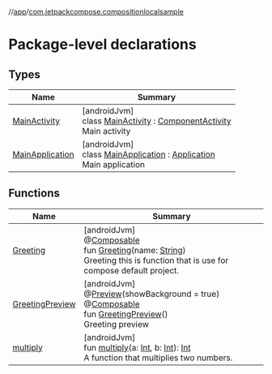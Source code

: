 //[app](../../index.md)/[com.jetpackcompose.compositionlocalsample](index.md)

# Package-level declarations

## Types

| Name | Summary |
|---|---|
| [MainActivity](-main-activity/index.md) | [androidJvm]<br>class [MainActivity](-main-activity/index.md) : [ComponentActivity](https://developer.android.com/reference/kotlin/androidx/activity/ComponentActivity.html)<br>Main activity |
| [MainApplication](-main-application/index.md) | [androidJvm]<br>class [MainApplication](-main-application/index.md) : [Application](https://developer.android.com/reference/kotlin/android/app/Application.html)<br>Main application |

## Functions

| Name | Summary |
|---|---|
| [Greeting](-greeting.md) | [androidJvm]<br>@[Composable](https://developer.android.com/reference/kotlin/androidx/compose/runtime/Composable.html)<br>fun [Greeting](-greeting.md)(name: [String](https://kotlinlang.org/api/latest/jvm/stdlib/kotlin/-string/index.html))<br>Greeting this is function that is use for compose default project. |
| [GreetingPreview](-greeting-preview.md) | [androidJvm]<br>@[Preview](https://developer.android.com/reference/kotlin/androidx/compose/ui/tooling/preview/Preview.html)(showBackground = true)<br>@[Composable](https://developer.android.com/reference/kotlin/androidx/compose/runtime/Composable.html)<br>fun [GreetingPreview](-greeting-preview.md)()<br>Greeting preview |
| [multiply](multiply.md) | [androidJvm]<br>fun [multiply](multiply.md)(a: [Int](https://kotlinlang.org/api/latest/jvm/stdlib/kotlin/-int/index.html), b: [Int](https://kotlinlang.org/api/latest/jvm/stdlib/kotlin/-int/index.html)): [Int](https://kotlinlang.org/api/latest/jvm/stdlib/kotlin/-int/index.html)<br>A function that multiplies two numbers. |
